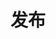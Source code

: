 ---
title: 发布
description: 与 Istio 发布有关的信息。
weight: 40
icon: relsseases
aliases:
keywords: [releases]
test: n/a
---